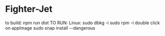 # Fighter-Jet

to build:
npm run dist
TO RUN:
  Linux: 
  sudo dbkg -i <path to _.deb file>
  sudo rpm -i <path to _.rpm file>
  double click on appImage
  sudo snap install --dangerous
